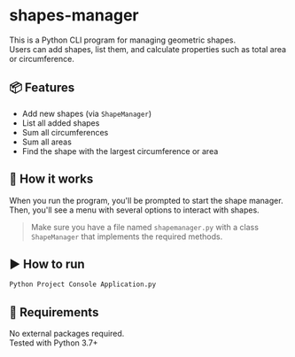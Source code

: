 # shapes-manager
This is a Python CLI program for managing geometric shapes.  
Users can add shapes, list them, and calculate properties such as total area or circumference.

## 📦 Features

- Add new shapes (via `ShapeManager`)
- List all added shapes
- Sum all circumferences
- Sum all areas
- Find the shape with the largest circumference or area

## 🧠 How it works

When you run the program, you'll be prompted to start the shape manager.  
Then, you'll see a menu with several options to interact with shapes.

> Make sure you have a file named `shapemanager.py` with a class `ShapeManager` that implements the required methods.

## ▶️ How to run

```bash
Python Project Console Application.py
```
## 📝 Requirements

No external packages required.  
Tested with Python 3.7+

